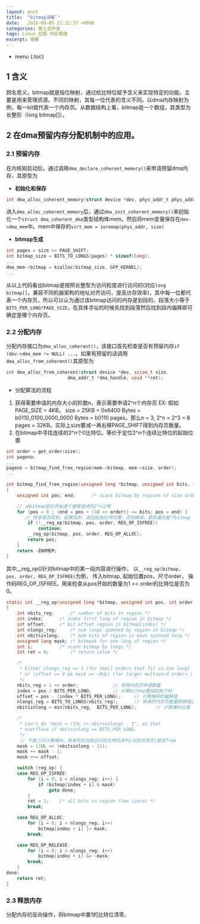 ```yaml
---
layout: post
title:  "bitmap详解 "
date:   2016-09-05 21:22:37 +0800
categories: 嵌入式开发
tags: Linux 位图 内存管理
excerpt: 摘要
---
```


* menu
{:toc}


## 1 含义
顾名思义，bitmap就是指位映射，通过给比特位赋予含义来实现特定的功能，主要是用来管理资源。不同的映射，其每一位代表的含义不同。以dma内存映射为例，每一bit就代表一个内存页。从数据结构上看，bitmap是一个数组，其类型为长整形（long bitmap[]）。

## 2 在dma预留内存分配机制中的应用。
### 2.1 预留内存
在内核刚启动后，通过调用`dma_declare_coherent_memory()`来申请预留dma内存，其原型为

* **初始化和保存**

```c
int dma_alloc_coherent_memory(struct device *dev, phys_addr_t phys_addr, amd_addr_t device_addr, size_t size, int flags);
```
进入`dma_alloc_coherent_memory`后，通过`dma_init_coherent_memory()`来初始化一个`struct dma_coherent_dma`类型结构体mem。然后将mem变量保存在`dev->dma_mem`中。mem中保存的`virt_mem = ioremap(phys_addr, size)`

* **bitmap生成**

```c
int pages = size >> PAGE_SHIFT;
int bitmap_size = BITS_TO_LONGS(pages) * sizeof(long);
...
dma_mem->bitmap = kzalloc(bitmap_size, GFP_KERNEL);
...
```
从以上代码看出bitmap是按照长整型为访问粒度进行访问的(对应`long bitmap[]`，兼容不同机器架构的地址对齐访问，提高访存效率)，其中每一位都代表一个内存页，所以可以认为通过该bitmap访问的内存是划段的，段落大小等于`BITS_PER_LONG*PAGE_SIZE`，在具体寻址的时候先找到段落然后找到段内偏移即可确定是哪个内存页。

### 2.2 分配内存
分配内存接口为`dma_alloc_coherent()`，该接口首先检查是否有预留内存`if (dev->dma_mem != NULL) ...`。如果有预留的话调用`dma_alloc_from_coherent()`其原型为

```c
int dma_alloc_from_coherent(struct device *dev, ssize_t size,
				       dma_addr_t *dma_handle, void **ret);
```

* 分配算法的流程

1. 获得需要申请的内存大小的阶数n，表示需要申请2^n个内存页
EX: 假如PAGE_SIZE = 4KB， size = 25KB = 0x6400 Bytes = b0110_0100_0000_0000 Bytes = b0110 pages，那么n = 3, 2^n = 2^3 = 8 pages = 32KB。实际上size要减一再右移PAGE_SHIFT得到内存页数量。
2. 在bitmap中寻找连续的2^n个0比特位。等价于定位2^n个连续比特位的起始位置

```c
int order = get_order(size);
int pageno;
...
pageno = bitmap_find_free_region(mem->bitmap, mem->size, order);
...
```

```c
int bitmap_find_free_region(unsigned long *bitmap, unsigned int bits, int order)
{
	unsigned int pos, end;		/* scans bitmap by regions of size order */

    // 从bitmap低位开始逐个搜索连续的2^n比特
	for (pos = 0 ; (end = pos + (1U << order)) <= bits; pos = end) {
	   // 检查是否找到，如果找到，返回起始比特位置，否则继续，直到遍历整个bitmap
		if (!__reg_op(bitmap, pos, order, REG_OP_ISFREE))
			continue;
		__reg_op(bitmap, pos, order, REG_OP_ALLOC);
		return pos;
	}
	return -ENOMEM;
}
```
其中__reg_op()针对bitmap中的某一段内容进行操作， 以`__reg_op(bitmap, pos, order, REG_OP_ISFREE)`为例， 传入bitmap, 起始位置pos，尺寸order， 操作码REG_OP_ISFREE。用来检查从pos开始的数量为1 << order的比特位是否为0。

```c
static int __reg_op(unsigned long *bitmap, unsigned int pos, int order, int reg_op)
{
	int nbits_reg;		/* number of bits in region */
	int index;		/* index first long of region in bitmap */
	int offset;		/* bit offset region in bitmap[index] */
	int nlongs_reg;		/* num longs spanned by region in bitmap */
	int nbitsinlong;	/* num bits of region in each spanned long */
	unsigned long mask;	/* bitmask for one long of region */
	int i;			/* scans bitmap by longs */
	int ret = 0;		/* return value */

	/*
	 * Either nlongs_reg == 1 (for small orders that fit in one long)
	 * or (offset == 0 && mask == ~0UL) (for larger multiword orders.)
	 */
	nbits_reg = 1 << order;             // 获得内存页申请数量
	index = pos / BITS_PER_LONG;        // 计算bitmap数组起始下标
	offset = pos - (index * BITS_PER_LONG);     // 计算掩码的偏移值
	nlongs_reg = BITS_TO_LONGS(nbits_reg);      // 申请的内存页数量转换成unsigned long长度，用于访问unsigned long bitmap[]
	nbitsinlong = min(nbits_reg,  BITS_PER_LONG);       // 计算掩码长度

	/*
	 * Can't do "mask = (1UL << nbitsinlong) - 1", as that
	 * overflows if nbitsinlong == BITS_PER_LONG.
	 */
	 // 下面三行计算掩码，用来判别当前访问的比特位序列(对应内存页)是否free
	mask = (1UL << (nbitsinlong - 1)); 
	mask += mask - 1;
	mask <<= offset;

	switch (reg_op) {
	case REG_OP_ISFREE:
		for (i = 0; i < nlongs_reg; i++) {
			if (bitmap[index + i] & mask)
				goto done;
		}
		ret = 1;	/* all bits in region free (zero) */
		break;

	case REG_OP_ALLOC:
		for (i = 0; i < nlongs_reg; i++)
			bitmap[index + i] |= mask;
		break;

	case REG_OP_RELEASE:
		for (i = 0; i < nlongs_reg; i++)
			bitmap[index + i] &= ~mask;
		break;
	}
done:
	return ret;
}
```
### 2.3 释放内存
分配内存的反向操作，将bitmap中置1的比特位清零。

